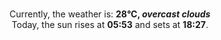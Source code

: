 <p  align="center"><br/>Currently, the weather is: <b> 28°C, <i>overcast clouds</i></b></br>Today, the sun rises at <b>05:53</b> and sets at <b>18:27</b>.</p>